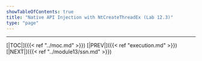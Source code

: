 ```yaml
---
showTableOfContents: true
title: "Native API Injection with NtCreateThreadEx (Lab 12.3)"
type: "page"
---
```



---
[|TOC|]({{< ref "../moc.md" >}})
[|PREV|]({{< ref "execution.md" >}})
[|NEXT|]({{< ref "../module13/ssn.md" >}})
